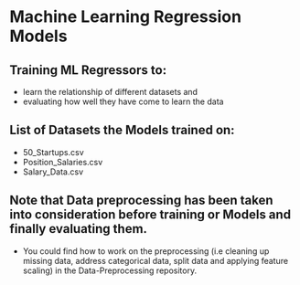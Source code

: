 # Machine Learning Regression Models

## Training ML Regressors to:
- learn the relationship of different datasets and 
- evaluating how well they have come to learn the data

## List of Datasets the Models trained on:
- 50_Startups.csv
- Position_Salaries.csv
- Salary_Data.csv

## Note that Data preprocessing has been taken into consideration before training or Models and finally evaluating them.

- You could find how to work on the preprocessing (i.e cleaning up missing data, address categorical data, split data and applying feature scaling) in the Data-Preprocessing repository.
